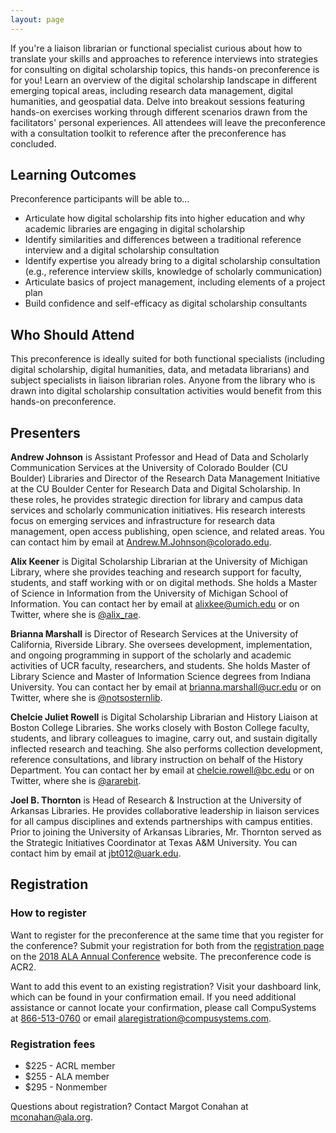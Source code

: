 ```yaml
---
layout: page
---
```


If you're a liaison librarian or functional specialist curious about how to translate your skills and approaches to reference interviews into strategies for consulting on digital scholarship topics, this hands-on preconference is for you! Learn an overview of the digital scholarship landscape in different emerging topical areas, including research data management, digital humanities, and geospatial data. Delve into breakout sessions featuring hands-on exercises working through different scenarios drawn from the facilitators' personal experiences. All attendees will leave the preconference with a consultation toolkit to reference after the preconference has concluded.

## Learning Outcomes

Preconference participants will be able to...

* Articulate how digital scholarship fits into higher education and why academic libraries are engaging in digital scholarship
* Identify similarities and differences between a traditional reference interview and a digital scholarship consultation
* Identify expertise you already bring to a digital scholarship consultation (e.g., reference interview skills, knowledge of scholarly communication)
* Articulate basics of project management, including elements of a project plan
* Build confidence and self-efficacy as digital scholarship consultants

## Who Should Attend

This preconference is ideally suited for both functional specialists (including digital scholarship, digital humanities, data, and metadata librarians) and subject specialists in liaison librarian roles. Anyone from the library who is drawn into digital scholarship consultation activities would benefit from this hands-on preconference.

## Presenters

**Andrew Johnson** is Assistant Professor and Head of Data and Scholarly Communication Services at the University of Colorado Boulder (CU Boulder) Libraries and Director of the Research Data Management Initiative at the CU Boulder Center for Research Data and Digital Scholarship. In these roles, he provides strategic direction for library and campus data services and scholarly communication initiatives. His research interests focus on emerging services and infrastructure for research data management, open access publishing, open science, and related areas. You can contact him by email at [Andrew.M.Johnson@colorado.edu](mailto:Andrew.M.Johnson@colorado.edu).

**Alix Keener** is Digital Scholarship Librarian at the University of Michigan Library, where she provides teaching and research support for faculty, students, and staff working with or on digital methods. She holds a Master of Science in Information from the University of Michigan School of Information. You can contact her by email at [alixkee@umich.edu](mailto:alixkee@umich.edu) or on Twitter, where she is [@alix_rae](https://twitter.com/alix_rae).

**Brianna Marshall** is Director of Research Services at the University of California, Riverside Library. She oversees development, implementation, and ongoing programming in support of the scholarly and academic activities of UCR faculty, researchers, and students. She holds Master of Library Science and Master of Information Science degrees from Indiana University. You can contact her by email at [brianna.marshall@ucr.edu](mailto:brianna.marshall@ucr.edu) or on Twitter, where she is [@notsosternlib](https://twitter.com/notsosternlib).

**Chelcie Juliet Rowell** is Digital Scholarship Librarian and History Liaison at Boston College Libraries. She works closely with Boston College faculty, students, and library colleagues to imagine, carry out, and sustain digitally inflected research and teaching. She also performs collection development, reference consultations, and library instruction on behalf of the History Department. You can contact her by email at [chelcie.rowell@bc.edu](mailto:chelcie.rowell@bc.edu) or on Twitter, where she is [@ararebit](https://twitter.com/ararebit).

**Joel B. Thornton** is Head of Research & Instruction at the University of Arkansas Libraries. He provides collaborative leadership in liaison services for all campus disciplines and extends partnerships with campus entities. Prior to joining the University of Arkansas Libraries, Mr. Thornton served as the Strategic Initiatives Coordinator at Texas A&M University. You can contact him by email at [jbt012@uark.edu](mailto:jbt012@uark.edu).

## Registration

### How to register

Want to register for the preconference at the same time that you register for the conference? Submit your registration for both from the [registration page](https://2018.alaannual.org/registration/register-now) on the [2018 ALA Annual Conference](https://2018.alaannual.org) website. The preconference code is ACR2.

Want to add this event to an existing registration? Visit your dashboard link, which can be found in your confirmation email. If you need additional assistance or cannot locate your confirmation, please call CompuSystems at [866-513-0760](tel:866-513-0760) or email [alaregistration@compusystems.com](mailto:alaregistration@compusystems.com).

### Registration fees

* $225 - ACRL member
* $255 - ALA member
* $295 - Nonmember

Questions about registration? Contact Margot Conahan at [mconahan@ala.org](mailto:mconahan@ala.org).
